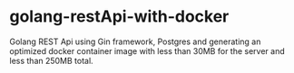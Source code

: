 # golang-restApi-with-docker
Golang REST Api using Gin framework, Postgres and generating an optimized docker container image with less than 30MB for the server and less than 250MB total.
